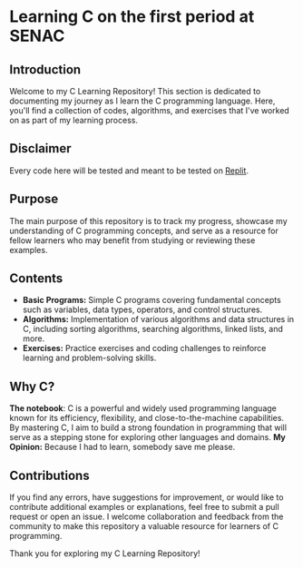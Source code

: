 # Learning C on the first period at SENAC

## Introduction
Welcome to my C Learning Repository! 
This section is dedicated to documenting my journey as I learn the C programming language. 
Here, you'll find a collection of codes, algorithms, and exercises that I've worked on as part of my learning process.

## Disclaimer
Every code here will be tested and meant to be tested on [Replit](https://replit.com).

## Purpose
The main purpose of this repository is to track my progress, showcase my understanding of C programming concepts, and serve as a resource for fellow learners who may benefit from studying or reviewing these examples.

## Contents
- **Basic Programs:** Simple C programs covering fundamental concepts such as variables, data types, operators, and control structures.
- **Algorithms:** Implementation of various algorithms and data structures in C, including sorting algorithms, searching algorithms, linked lists, and more.
- **Exercises:** Practice exercises and coding challenges to reinforce learning and problem-solving skills.

## Why C?
**The notebook**: C is a powerful and widely used programming language known for its efficiency, flexibility, and close-to-the-machine capabilities. By mastering C, I aim to build a strong foundation in programming that will serve as a stepping stone for exploring other languages and domains.
**My Opinion:** Because I had to learn, somebody save me please.

## Contributions
If you find any errors, have suggestions for improvement, or would like to contribute additional examples or explanations, feel free to submit a pull request or open an issue. I welcome collaboration and feedback from the community to make this repository a valuable resource for learners of C programming.

Thank you for exploring my C Learning Repository!
